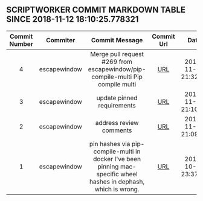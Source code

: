 ## SCRIPTWORKER COMMIT MARKDOWN TABLE SINCE 2018-11-12 18:10:25.778321

| Commit Number | Commiter | Commit Message | Commit Url | Date | 
|:---:|:----:|:----------------------------------:|:------:|:----:| 
|4|escapewindow|Merge pull request #269 from escapewindow/pip-compile-multi  Pip compile multi|[URL](https://github.com/mozilla-releng/scriptworker/commit/ae4cc4de36bd59a235c7a48e17d15c827caa3024)|2018-11-13 21:32:49
|3|escapewindow|update pinned requirements|[URL](https://github.com/mozilla-releng/scriptworker/commit/48f9c9ca3c0d1eaae3c41d76f9166224a6eee45f)|2018-11-13 21:10:04
|2|escapewindow|address review comments|[URL](https://github.com/mozilla-releng/scriptworker/commit/f760315f4f9f06e9492f4c87d8b79cfa0bde61c6)|2018-11-13 21:09:55
|1|escapewindow|pin hashes via pip-compile-multi in docker  I've been pinning mac-specific wheel hashes in dephash, which is wrong.|[URL](https://github.com/mozilla-releng/scriptworker/commit/648de55b994a2fb9f57bd6991e7a8a54ef3a4790)|2018-10-30 23:37:30


